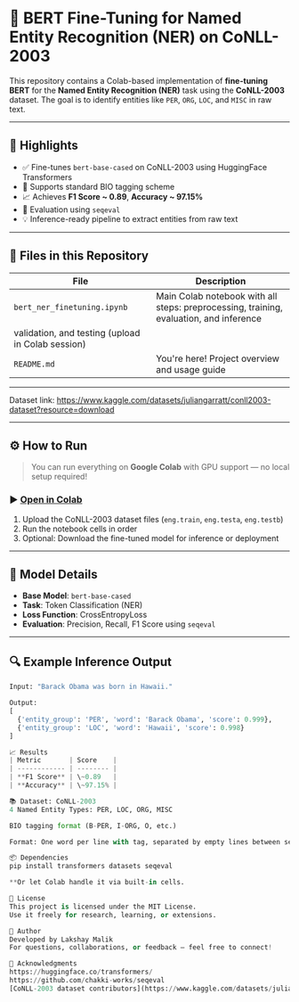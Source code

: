 # 🧠 BERT Fine-Tuning for Named Entity Recognition (NER) on CoNLL-2003

This repository contains a Colab-based implementation of **fine-tuning BERT** for the **Named Entity Recognition (NER)** task using the **CoNLL-2003** dataset. The goal is to identify entities like `PER`, `ORG`, `LOC`, and `MISC` in raw text.

---

## 📌 Highlights

- ✅ Fine-tunes `bert-base-cased` on CoNLL-2003 using HuggingFace Transformers
- 📄 Supports standard BIO tagging scheme
- 📈 Achieves **F1 Score ~ 0.89**, **Accuracy ~ 97.15%**
- 🧪 Evaluation using `seqeval`
- 💡 Inference-ready pipeline to extract entities from raw text

---

## 📁 Files in this Repository

| File | Description |
|------|-------------|
| `bert_ner_finetuning.ipynb` | Main Colab notebook with all steps: preprocessing, training, evaluation, and inference |
validation, and testing (upload in Colab session) |
| `README.md` | You're here! Project overview and usage guide |

---
Dataset link:
https://www.kaggle.com/datasets/juliangarratt/conll2003-dataset?resource=download

---

## ⚙️ How to Run

> You can run everything on **Google Colab** with GPU support — no local setup required!

### ▶️ [Open in Colab](https://colab.research.google.com/github/Mlakshay01/BERT-NER-FINE-TUNED/blob/main/bert_ner_finetuning.ipynb)

1. Upload the CoNLL-2003 dataset files (`eng.train`, `eng.testa`, `eng.testb`)
2. Run the notebook cells in order
3. Optional: Download the fine-tuned model for inference or deployment

---

## 🧠 Model Details

- **Base Model**: `bert-base-cased`
- **Task**: Token Classification (NER)
- **Loss Function**: CrossEntropyLoss
- **Evaluation**: Precision, Recall, F1 Score using `seqeval`

---

## 🔍 Example Inference Output

```python
Input: "Barack Obama was born in Hawaii."

Output:
[
  {'entity_group': 'PER', 'word': 'Barack Obama', 'score': 0.999},
  {'entity_group': 'LOC', 'word': 'Hawaii', 'score': 0.998}
]

📈 Results
| Metric       | Score    |
| ------------ | -------- |
| **F1 Score** | \~0.89   |
| **Accuracy** | \~97.15% |

📚 Dataset: CoNLL-2003
4 Named Entity Types: PER, LOC, ORG, MISC

BIO tagging format (B-PER, I-ORG, O, etc.)

Format: One word per line with tag, separated by empty lines between sentences

📦 Dependencies
pip install transformers datasets seqeval

**Or let Colab handle it via built-in cells.

📜 License
This project is licensed under the MIT License.
Use it freely for research, learning, or extensions.

👤 Author
Developed by Lakshay Malik
For questions, collaborations, or feedback — feel free to connect!

🙌 Acknowledgments
https://huggingface.co/transformers/
https://github.com/chakki-works/seqeval
[CoNLL-2003 dataset contributors](https://www.kaggle.com/datasets/juliangarratt/conll2003-dataset?resource=download)
